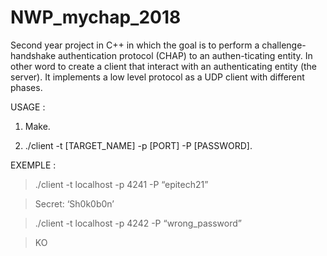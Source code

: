 # NWP_mychap_2018
Second year project in C++ in which the goal is to perform a challenge-handshake authentication protocol (CHAP) to an authen-ticating entity. In other word to create a client that interact with an authenticating entity (the server). It implements a low level protocol as a UDP client with different phases.

USAGE :

1) Make.

2) ./client -t [TARGET_NAME] -p [PORT] -P [PASSWORD].

EXEMPLE :

> ./client -t localhost -p 4241 -P “epitech21”

> Secret: ‘Sh0k0b0n’

> ./client -t localhost -p 4242 -P “wrong_password”

> KO
